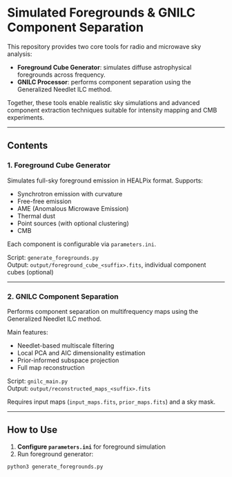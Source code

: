 # Simulated Foregrounds & GNILC Component Separation

This repository provides two core tools for radio and microwave sky analysis:

- **Foreground Cube Generator**: simulates diffuse astrophysical foregrounds across frequency.  
- **GNILC Processor**: performs component separation using the Generalized Needlet ILC method.

Together, these tools enable realistic sky simulations and advanced component extraction techniques suitable for intensity mapping and CMB experiments.

---

##  Contents

### 1. Foreground Cube Generator

Simulates full-sky foreground emission in HEALPix format. Supports:

- Synchrotron emission with curvature
- Free-free emission
- AME (Anomalous Microwave Emission)
- Thermal dust
- Point sources (with optional clustering)
- CMB

Each component is configurable via `parameters.ini`.

Script: `generate_foregrounds.py`  
Output: `output/foreground_cube_<suffix>.fits`, individual component cubes (optional)

---

### 2. GNILC Component Separation

Performs component separation on multifrequency maps using the Generalized Needlet ILC method.

Main features:

- Needlet-based multiscale filtering
- Local PCA and AIC dimensionality estimation
- Prior-informed subspace projection
- Full map reconstruction

Script: `gnilc_main.py`  
Output: `output/reconstructed_maps_<suffix>.fits`

Requires input maps (`input_maps.fits`, `prior_maps.fits`) and a sky mask.

---

## How to Use

1. **Configure `parameters.ini`** for foreground simulation
2. Run foreground generator:

```bash
python3 generate_foregrounds.py
